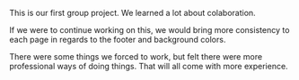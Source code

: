 This is our first group project. We learned a lot about colaboration. 

If we were to continue working on this, we would bring more consistency to each page in regards to the footer and background colors.

There were some things we forced to work, but felt there were more professional ways of doing things. That will all come with more experience.
